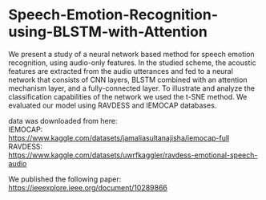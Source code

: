# Speech-Emotion-Recognition-using-BLSTM-with-Attention
We present a study of a neural network based method for speech emotion recognition, using audio-only features. In the studied scheme, the acoustic features are extracted from the audio utterances and fed to a neural network that consists of CNN layers, BLSTM combined with an attention mechanism layer, and a fully-connected layer. To illustrate and analyze the classification capabilities of the network we used the t-SNE method. We evaluated our model using RAVDESS and IEMOCAP databases.

data was downloaded from here:  
IEMOCAP:  
https://www.kaggle.com/datasets/jamaliasultanajisha/iemocap-full  
RAVDESS:  
https://www.kaggle.com/datasets/uwrfkaggler/ravdess-emotional-speech-audio

We published the following paper:
https://ieeexplore.ieee.org/document/10289866

